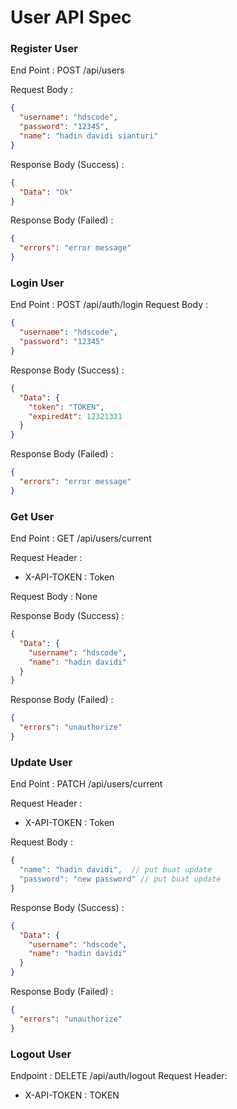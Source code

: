 # User API Spec

### Register User
End Point : POST /api/users

Request Body : 
```json
{
  "username": "hdscode", 
  "password": "12345",
  "name": "hadin davidi sianturi"
}
```
Response Body (Success) : 
```json
{
  "Data": "Ok"
}
```
Response Body (Failed) :
```json
{
  "errors": "error message"
}
```

### Login User
End Point : POST /api/auth/login
Request Body :
```json
{
  "username": "hdscode", 
  "password": "12345"
}
```
Response Body (Success) :
```json
{
  "Data": {
    "token": "TOKEN",
    "expiredAt": 12321321
  }
}
```
Response Body (Failed) :
```json
{
  "errors": "error message"
}
```

### Get User
End Point : GET /api/users/current

Request Header :
- X-API-TOKEN : Token

Request Body : None

Response Body (Success) :
```json
{
  "Data": {
    "username": "hdscode",
    "name": "hadin davidi"
  }
}
```
Response Body (Failed) :
```json
{
  "errors": "unauthorize"
}
```

### Update User
End Point : PATCH /api/users/current

Request Header : 
- X-API-TOKEN : Token

Request Body :
```javascript
{
  "name": "hadin davidi",  // put buat update
  "password": "new password" // put buat update
}
```
Response Body (Success) :
```json
{
  "Data": {
    "username": "hdscode",
    "name": "hadin davidi"
  }
}
```
Response Body (Failed) :
```json
{
  "errors": "unauthorize"
}
```

### Logout User
Endpoint : DELETE /api/auth/logout
Request Header:
- X-API-TOKEN : TOKEN